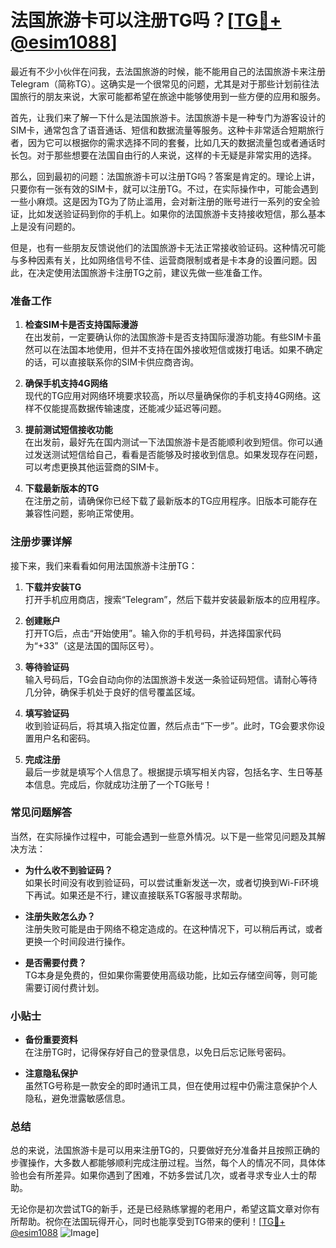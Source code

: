 # 法国旅游卡可以注册TG吗？[[TG💪+ @esim1088](https://t.me/s/esim1088)]

最近有不少小伙伴在问我，去法国旅游的时候，能不能用自己的法国旅游卡来注册Telegram（简称TG）。这确实是一个很常见的问题，尤其是对于那些计划前往法国旅行的朋友来说，大家可能都希望在旅途中能够使用到一些方便的应用和服务。

首先，让我们来了解一下什么是法国旅游卡。法国旅游卡是一种专门为游客设计的SIM卡，通常包含了语音通话、短信和数据流量等服务。这种卡非常适合短期旅行者，因为它可以根据你的需求选择不同的套餐，比如几天的数据流量包或者通话时长包。对于那些想要在法国自由行的人来说，这样的卡无疑是非常实用的选择。

那么，回到最初的问题：法国旅游卡可以注册TG吗？答案是肯定的。理论上讲，只要你有一张有效的SIM卡，就可以注册TG。不过，在实际操作中，可能会遇到一些小麻烦。这是因为TG为了防止滥用，会对新注册的账号进行一系列的安全验证，比如发送验证码到你的手机上。如果你的法国旅游卡支持接收短信，那么基本上是没有问题的。

但是，也有一些朋友反馈说他们的法国旅游卡无法正常接收验证码。这种情况可能与多种因素有关，比如网络信号不佳、运营商限制或者是卡本身的设置问题。因此，在决定使用法国旅游卡注册TG之前，建议先做一些准备工作。

### 准备工作

1. **检查SIM卡是否支持国际漫游**  
   在出发前，一定要确认你的法国旅游卡是否支持国际漫游功能。有些SIM卡虽然可以在法国本地使用，但并不支持在国外接收短信或拨打电话。如果不确定的话，可以直接联系你的SIM卡供应商咨询。

2. **确保手机支持4G网络**  
   现代的TG应用对网络环境要求较高，所以尽量确保你的手机支持4G网络。这样不仅能提高数据传输速度，还能减少延迟等问题。

3. **提前测试短信接收功能**  
   在出发前，最好先在国内测试一下法国旅游卡是否能顺利收到短信。你可以通过发送测试短信给自己，看看是否能够及时接收到信息。如果发现存在问题，可以考虑更换其他运营商的SIM卡。

4. **下载最新版本的TG**  
   在注册之前，请确保你已经下载了最新版本的TG应用程序。旧版本可能存在兼容性问题，影响正常使用。

### 注册步骤详解

接下来，我们来看看如何用法国旅游卡注册TG：

1. **下载并安装TG**  
   打开手机应用商店，搜索“Telegram”，然后下载并安装最新版本的应用程序。

2. **创建账户**  
   打开TG后，点击“开始使用”。输入你的手机号码，并选择国家代码为“+33”（这是法国的国际区号）。

3. **等待验证码**  
   输入号码后，TG会自动向你的法国旅游卡发送一条验证码短信。请耐心等待几分钟，确保手机处于良好的信号覆盖区域。

4. **填写验证码**  
   收到验证码后，将其填入指定位置，然后点击“下一步”。此时，TG会要求你设置用户名和密码。

5. **完成注册**  
   最后一步就是填写个人信息了。根据提示填写相关内容，包括名字、生日等基本信息。完成后，你就成功注册了一个TG账号！

### 常见问题解答

当然，在实际操作过程中，可能会遇到一些意外情况。以下是一些常见问题及其解决方法：

- **为什么收不到验证码？**  
  如果长时间没有收到验证码，可以尝试重新发送一次，或者切换到Wi-Fi环境下再试。如果还是不行，建议直接联系TG客服寻求帮助。

- **注册失败怎么办？**  
  注册失败可能是由于网络不稳定造成的。在这种情况下，可以稍后再试，或者更换一个时间段进行操作。

- **是否需要付费？**  
  TG本身是免费的，但如果你需要使用高级功能，比如云存储空间等，则可能需要订阅付费计划。

### 小贴士

- **备份重要资料**  
  在注册TG时，记得保存好自己的登录信息，以免日后忘记账号密码。

- **注意隐私保护**  
  虽然TG号称是一款安全的即时通讯工具，但在使用过程中仍需注意保护个人隐私，避免泄露敏感信息。

### 总结

总的来说，法国旅游卡是可以用来注册TG的，只要做好充分准备并且按照正确的步骤操作，大多数人都能够顺利完成注册过程。当然，每个人的情况不同，具体体验也会有所差异。如果你遇到了困难，不妨多尝试几次，或者寻求专业人士的帮助。

无论你是初次尝试TG的新手，还是已经熟练掌握的老用户，希望这篇文章对你有所帮助。祝你在法国玩得开心，同时也能享受到TG带来的便利！[[TG💪+ @esim1088](https://t.me/s/esim1088) ![Image](https://i.postimg.cc/4NQfJmqS/Snipaste-2025-05-13-00-14-12.png)]